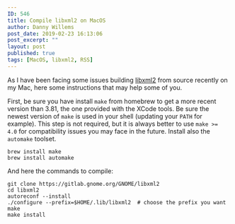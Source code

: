 ```yaml
---
ID: 546
title: Compile libxml2 on MacOS
author: Danny Willems
post_date: 2019-02-23 16:13:06
post_excerpt: ""
layout: post
published: true
tags: [MacOS, libxml2, RSS]
---
```


As I have been facing some issues building [libxml2](http://xmlsoft.org/) from source recently on my Mac, here some instructions that may help some of you.

First, be sure you have install `make` from homebrew to get a more recent version than 3.81, the one provided with the XCode tools. Be sure the newest version of `make` is used in your shell (updating your `PATH` for example). This step is not required, but it is always better to use `make >= 4.0` for compatibility issues you may face in the future. Install also the `automake` toolset.
```
brew install make
brew install automake
```


And here the commands to compile:
```shell
git clone https://gitlab.gnome.org/GNOME/libxml2
cd libxml2
autoreconf --install
./configure --prefix=$HOME/.lib/libxml2  # choose the prefix you want
make
make install
```
